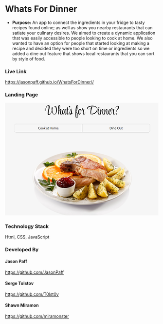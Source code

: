 # Whats For Dinner

- **Purpose:** An app to connect the ingredients in your fridge to tasty recipes found online; as well as show you
  nearby restaurants that can satiate your culinary desires. We aimed to create a dynamic application that was easily accessible to people looking to cook at home. We also wanted to have an option for people that started looking at making a recipe and decided they were too short on time or ingredients so we added a dine out feature that shows local restaurants that you can sort by style of food.

### Live Link

<https://jasonpaff.github.io/WhatsForDinner//>

### Landing Page

![landing page](/images/whatsForDinner.png)

### Technology Stack

Html, CSS, JavaScript

### Developed By

#### Jason Paff

<https://github.com/JasonPaff>

#### Serge Tolstov

<https://github.com/T0lst0v>

#### Shawn Miramon

<https://github.com/miramonster>
